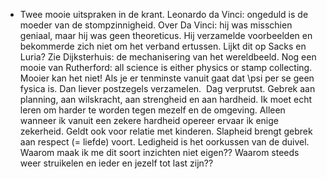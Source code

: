 - Twee mooie uitspraken in de krant. Leonardo da Vinci: ongeduld is de moeder van de stompzinnigheid. Over Da Vinci: hij was misschien geniaal, maar hij was geen theoreticus. Hij verzamelde voorbeelden en bekommerde zich niet om het verband ertussen. Lijkt dit op Sacks en Luria? Zie Dijksterhuis: de mechanisering van het wereldbeeld. Nog een mooie van Rutherford: all science is either physics or stamp collecting. Mooier kan het niet! Als je er tenminste vanuit gaat dat \psi per se geen fysica is. Dan liever postzegels verzamelen. 
  ​
  Dag verprutst. Gebrek aan planning, aan wilskracht, aan strengheid en aan hardheid. Ik moet echt leren om harder te worden tegen mezelf en de omgeving. Alleen wanneer ik vanuit een zekere hardheid opereer ervaar ik enige zekerheid. Geldt ook voor relatie met kinderen. Slapheid brengt gebrek aan respect (= liefde) voort. Ledigheid is het oorkussen van de duivel. Waarom maak ik me dit soort inzichten niet eigen?? Waarom steeds weer struikelen en ieder en jezelf tot last zijn??